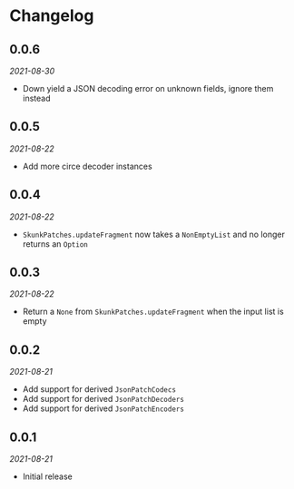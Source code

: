 # Changelog

## 0.0.6

_2021-08-30_

 * Down yield a JSON decoding error on unknown fields, ignore them instead

## 0.0.5

_2021-08-22_

 * Add more circe decoder instances

## 0.0.4

_2021-08-22_

 * `SkunkPatches.updateFragment` now takes a `NonEmptyList` and no longer returns an `Option`

## 0.0.3

_2021-08-22_

 * Return a `None` from `SkunkPatches.updateFragment` when the input list is empty

## 0.0.2

_2021-08-21_

 * Add support for derived `JsonPatchCodecs`
 * Add support for derived `JsonPatchDecoders`
 * Add support for derived `JsonPatchEncoders`

## 0.0.1

_2021-08-21_

 * Initial release